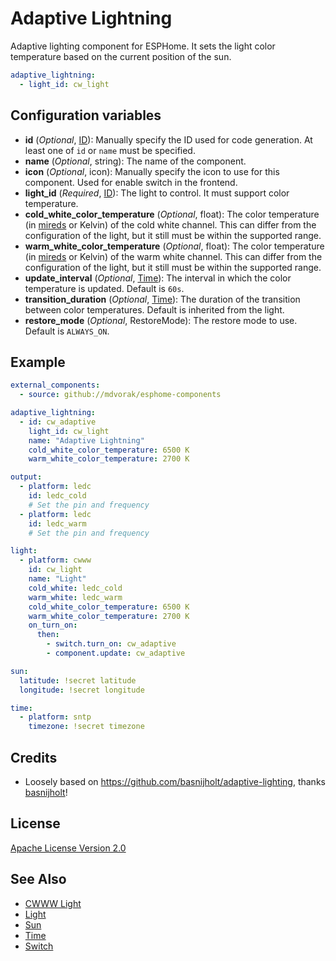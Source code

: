 # Adaptive Lightning

Adaptive lighting component for ESPHome. It sets the light color temperature based on the current position of the sun.

```yaml
adaptive_lightning:
  - light_id: cw_light
```

## Configuration variables

- **id** (*Optional*, [ID](https://esphome.io/guides/configuration-types.html#id)): Manually specify the ID used for
  code generation. At least one of `id` or `name` must be specified.
- **name** (*Optional*, string): The name of the component.
- **icon** (*Optional*, icon): Manually specify the icon to use for this component.
  Used for enable switch in the frontend.
- **light_id** (*Required*, [ID](https://esphome.io/guides/configuration-types.html#id)): The light to control.
  It must support color temperature.
- **cold_white_color_temperature** (*Optional*, float): The color temperature
  (in [mireds](https://en.wikipedia.org/wiki/Mired) or Kelvin) of the cold white channel. This can differ from the
  configuration of the light, but it still must be within the supported range.
- **warm_white_color_temperature** (*Optional*, float): The color temperature
  (in [mireds](https://en.wikipedia.org/wiki/Mired) or Kelvin) of the warm white channel. This can differ from the
  configuration of the light, but it still must be within the supported range.
- **update_interval** (*Optional*, [Time](https://esphome.io/guides/configuration-types#config-time)): The interval in
  which the color temperature is updated. Default is `60s`.
- **transition_duration** (*Optional*, [Time](https://esphome.io/guides/configuration-types#config-time)): The duration
  of the transition between color temperatures. Default is inherited from the light.
- **restore_mode** (*Optional*, RestoreMode): The restore mode to use. Default is `ALWAYS_ON`.

## Example

```yaml
external_components:
  - source: github://mdvorak/esphome-components

adaptive_lightning:
  - id: cw_adaptive
    light_id: cw_light
    name: "Adaptive Lightning"
    cold_white_color_temperature: 6500 K
    warm_white_color_temperature: 2700 K

output:
  - platform: ledc
    id: ledc_cold
    # Set the pin and frequency
  - platform: ledc
    id: ledc_warm
    # Set the pin and frequency

light:
  - platform: cwww
    id: cw_light
    name: "Light"
    cold_white: ledc_cold
    warm_white: ledc_warm
    cold_white_color_temperature: 6500 K
    warm_white_color_temperature: 2700 K
    on_turn_on:
      then:
        - switch.turn_on: cw_adaptive
        - component.update: cw_adaptive

sun:
  latitude: !secret latitude
  longitude: !secret longitude

time:
  - platform: sntp
    timezone: !secret timezone
```

## Credits

* Loosely based on https://github.com/basnijholt/adaptive-lighting, thanks [basnijholt](https://github.com/basnijholt)!

## License

[Apache License Version 2.0](https://www.apache.org/licenses/LICENSE-2.0)

## See Also

- [CWWW Light](https://esphome.io/components/light/cwww.html)
- [Light](https://esphome.io/components/light/index.html)
- [Sun](https://esphome.io/components/sun.html)
- [Time](https://esphome.io/components/time/index.html)
- [Switch](https://esphome.io/components/switch/index.html)
